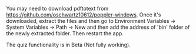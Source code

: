 You may need to download pdftotext from https://github.com/oschwartz10612/poppler-windows. Once it's downloaded, extract the files and then go to Environment Variables -> System Variables -> Path -> New and then add the address of 'bin' folder of the newly extracted folder. Then restart the app.

The quiz functionality is in Beta (Not fully working).